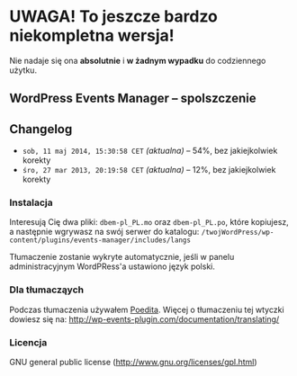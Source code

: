 # UWAGA! To jeszcze bardzo niekompletna wersja!
Nie nadaje się ona **absolutnie** i **w żadnym wypadku** do codziennego użytku.

## WordPress Events Manager – spolszczenie
## Changelog

* `sob, 11 maj 2014, 15:30:58 CET` _(aktualna)_ – 54%, bez jakiejkolwiek korekty
* `śro, 27 mar 2013, 20:19:58 CET` _(aktualna)_ – 12%, bez jakiejkolwiek korekty


### Instalacja
Interesują Cię dwa pliki: `dbem-pl_PL.mo` oraz `dbem-pl_PL.po`, które kopiujesz, a następnie wgrywasz na swój serwer do katalogu:
`/twojWordPress/wp-content/plugins/events-manager/includes/langs`

Tłumaczenie zostanie wykryte automatycznie, jeśli w panelu administracyjnym WordPRess'a ustawiono język polski.


### Dla tłumacząych
Podczas tłumaczenia używałem [Poedita](http://www.poedit.net/download.php).
Więcej o tłumaczeniu tej wtyczki dowiesz się na: http://wp-events-plugin.com/documentation/translating/



### Licencja
GNU general public license (http://www.gnu.org/licenses/gpl.html)

